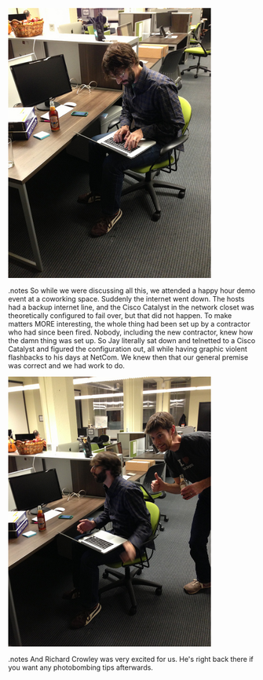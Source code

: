 <!SLIDE>

<img src="jay1.jpg" height="550" class="shadow" />

.notes So while we were discussing all this, we attended a happy hour demo event
at a coworking space. Suddenly the internet went down. The hosts had a backup
internet line, and the Cisco Catalyst in the network closet was theoretically
configured to fail over, but that did not happen. To make matters MORE
interesting, the whole thing had been set up by a contractor who had since been
fired. Nobody, including the new contractor, knew how the damn thing was set up.
So Jay literally sat down and telnetted to a Cisco Catalyst and figured the
configuration out, all while having graphic violent flashbacks to his days at
NetCom. We knew then that our general premise was correct and we had work to do.

<!SLIDE>

<img src="jay2.jpg" height="550" class="shadow" />

.notes And Richard Crowley was very excited for us. He's right back there if you
want any photobombing tips afterwards.



